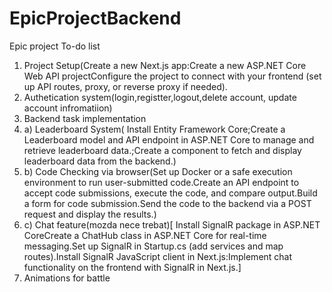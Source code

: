 # EpicProjectBackend
Epic project To-do list

1. Project Setup(Create a new Next.js app:Create a new ASP.NET Core Web API projectConfigure the project to connect with your frontend (set up API routes, proxy, or reverse proxy if needed).
2. Authetication system(login,registter,logout,delete account, update account infromatiion)
3. Backend task implementation
4.  a) Leaderboard System( Install Entity Framework Core;Create a Leaderboard model and API endpoint in ASP.NET Core to manage and retrieve leaderboard data.;Create a component to fetch and display leaderboard data from the backend.)
5.  b) Code Checking via browser(Set up Docker or a safe execution environment to run user-submitted code.Create an API endpoint to accept code submissions, execute the code, and compare output.Build a form for code submission.Send the code to the backend via a POST request and display the results.)
6.   c) Chat feature(mozda nece trebat)[ Install SignalR package in ASP.NET CoreCreate a ChatHub class in ASP.NET Core for real-time messaging.Set up SignalR in Startup.cs (add services and map routes).Install SignalR JavaScript client in Next.js:Implement chat functionality on the frontend with SignalR in Next.js.]
7. Animations for battle
